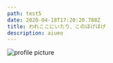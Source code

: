 ```yaml
---
path: test5
date: 2020-04-18T17:20:20.788Z
title: われここにいたり、このほげほげ
description: aiueo
---
```

![profile picture](assets/gahaku.png "face")